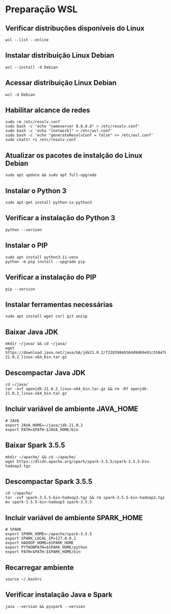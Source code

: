 # Preparação WSL

## Verificar distribuções disponíveis do Linux

```shell
wsl --list --online
```

## Instalar distribuição Linux Debian

```shell
wsl --install -d Debian
```

## Acessar distribuição Linux Debian

```shell
wsl -d Debian
```

## Habilitar alcance de redes

```shell
sudo rm /etc/resolv.conf
sudo bash -c 'echo "nameserver 8.8.8.8" > /etc/resolv.conf'
sudo bash -c 'echo "[network]" > /etc/wsl.conf'
sudo bash -c 'echo "generateResolvConf = false" >> /etc/wsl.conf'
sudo chattr +i /etc/resolv.conf
```

## Atualizar os pacotes de instalção do Linux Debian

```shell
sudo apt update && sudo apt full-upgrade
```

## Instalar o Python 3

```shell
sudo apt-get install python-is-python3 
```

## Verificar a instalação do Python 3

```shell
python --version
```

## Instalar o PIP

```shell
sudo apt install python3.11-venv
python -m pip install --upgrade pip
```

## Verificar a instalação do PIP

```shell
pip --version
```

## Instalar ferramentas necessárias

```shell
sudo apt install wget curl git unzip
```

## Baixar Java JDK 

```shell
mkdir ~/java/ && cd ~/java/
wget https://download.java.net/java/GA/jdk21.0.2/f2283984656d49d69e91c558476027ac/13/GPL/openjdk-21.0.2_linux-x64_bin.tar.gz
```

## Descompactar Java JDK 

```shell
cd ~/java/
tar -xvf openjdk-21.0.2_linux-x64_bin.tar.gz && rm -Rf openjdk-21.0.2_linux-x64_bin.tar.gz
```

## Incluir variável de ambiente JAVA_HOME

```shell
# JAVA
export JAVA_HOME=~/java/jdk-21.0.2
export PATH=$PATH:$JAVA_HOME/bin
```

## Baixar Spark 3.5.5

```shell
mkdir ~/apache/ && cd ~/apache/
wget https://dlcdn.apache.org/spark/spark-3.5.5/spark-3.5.5-bin-hadoop3.tgz
```

## Descompactar Spark 3.5.5

```shell
cd ~/apache/
tar -xvf spark-3.5.5-bin-hadoop3.tgz && rm spark-3.5.5-bin-hadoop3.tgz
mv spark-3.5.5-bin-hadoop3 spark-3.5.5
```

## Incluir variável de ambiente SPARK_HOME

```shell
# SPARK
export SPARK_HOME=~/apache/spark-3.5.5
export SPARK_LOCAL_IP=127.0.0.1
export HADOOP_HOME=$SPARK_HOME
export PYTHONPATH=$SPARK_HOME/python
export PATH=$PATH:$SPARK_HOME/bin
```

## Recarregar ambiente

```shell
source ~/.bashrc
```

## Verificar instalação Java e Spark

```shell
java --version && pyspark --version
```
